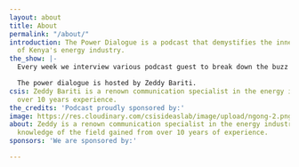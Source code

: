 ```yaml
---
layout: about
title: About
permalink: "/about/"
introduction: The Power Dialogue is a podcast that demystifies the inner workings
  of Kenya's energy industry.
the_show: |-
  Every week we interview various podcast guest to break down the buzz around energy. Getting at the root at how it impacts your day to day in terms that everyone can understand.

  The power dialogue is hosted by Zeddy Bariti.
csis: Zeddy Bariti is a renown communication specialist in the energy industry with
  over 10 years experience.
the_credits: 'Podcast proudly sponsored by:'
image: https://res.cloudinary.com/csisideaslab/image/upload/ngong-2.png
about: Zeddy is a renown communication specialist in the energy industry with a vast
  knowledge of the field gained from over 10 years of experience.
sponsors: 'We are sponsored by:'

---
```

